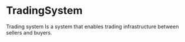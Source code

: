 # TradingSystem
Trading system Is a system that enables trading infrastructure between sellers and buyers.
